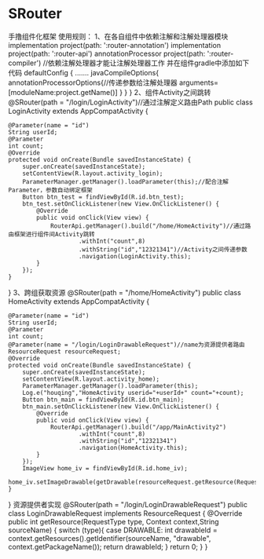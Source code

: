 # SRouter
手撸组件化框架
使用规则：
1、在各自组件中依赖注解和注解处理器模块
  implementation project(path: ':router-annotation')
  implementation project(path: ':router-api')
  annotationProcessor project(path: ':router-compiler') //依赖注解处理器才能让注解处理器工作
  并在组件gradle中添加如下代码
      defaultConfig {
       .......
        javaCompileOptions{
            annotationProcessorOptions{//传递参数给注解处理器
                arguments=[moduleName:project.getName()]
            }
        }
    }
2、组件Activity之间跳转
@SRouter(path = "/login/LoginActivity")//通过注解定义路由Path
public class LoginActivity extends AppCompatActivity {

    @Parameter(name = "id")
    String userId;
    @Parameter
    int count;
    @Override
    protected void onCreate(Bundle savedInstanceState) {
        super.onCreate(savedInstanceState);
        setContentView(R.layout.activity_login);
        ParameterManager.getManager().loadParameter(this);//配合注解Parameter，参数自动绑定框架
        Button btn_test = findViewById(R.id.btn_test);
        btn_test.setOnClickListener(new View.OnClickListener() {
            @Override
            public void onClick(View view) {
                RouterApi.getManager().build("/home/HomeActivity")//通过路由框架进行组件间Activity跳转
                        .withInt("count",8)
                        .withString("id","12321341")//Activity之间传递参数
                        .navigation(LoginActivity.this);
            }
        });
    }
}
3、跨组获取资源
  @SRouter(path = "/home/HomeActivity")
public class HomeActivity extends AppCompatActivity {

    @Parameter(name = "id")
    String userId;
    @Parameter
    int count;
    @Parameter(name = "/login/LoginDrawableRequest")//name为资源提供者路由
    ResourceRequest resourceRequest;
    @Override
    protected void onCreate(Bundle savedInstanceState) {
        super.onCreate(savedInstanceState);
        setContentView(R.layout.activity_home);
        ParameterManager.getManager().loadParameter(this);
        Log.e("houqing","HomeActivity userid="+userId+" count="+count);
        Button btn_main = findViewById(R.id.btn_main);
        btn_main.setOnClickListener(new View.OnClickListener() {
            @Override
            public void onClick(View view) {
                RouterApi.getManager().build("/app/MainActivity2")
                        .withInt("count",8)
                        .withString("id","12321341")
                        .navigation(HomeActivity.this);
            }
        });
        ImageView home_iv = findViewById(R.id.home_iv);
        home_iv.setImageDrawable(getDrawable(resourceRequest.getResource(Request.RequestType.DRAWABLE,this,"login_icon")));
    }
}
资源提供者实现
@SRouter(path = "/login/LoginDrawableRequest")
public class LoginDrawableRequest implements ResourceRequest {
    @Override
    public int getResource(RequestType type, Context context,String sourceName) {
        switch (type){
            case DRAWABLE:
                int drawableId = context.getResources().getIdentifier(sourceName, "drawable", context.getPackageName());
                return drawableId;
        }
        return 0;
    }
}
